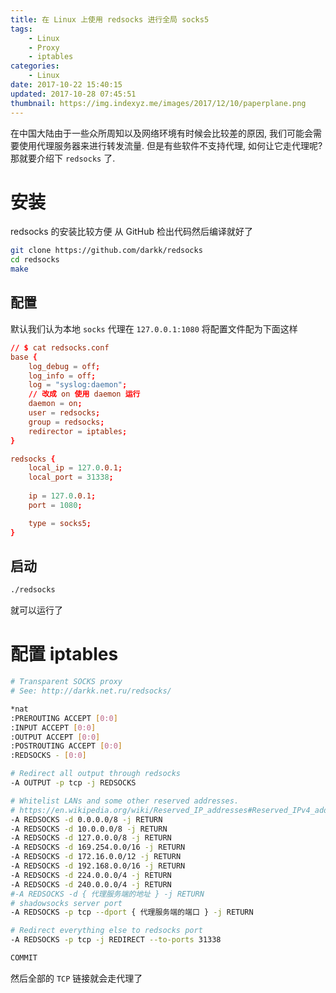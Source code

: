 ```yaml
---
title: 在 Linux 上使用 redsocks 进行全局 socks5
tags: 
    - Linux
    - Proxy
    - iptables    
categories:
    - Linux
date: 2017-10-22 15:40:15
updated: 2017-10-28 07:45:51
thumbnail: https://img.indexyz.me/images/2017/12/10/paperplane.png
---
```

在中国大陆由于一些众所周知以及网络环境有时候会比较差的原因, 我们可能会需要使用代理服务器来进行转发流量. 但是有些软件不支持代理, 如何让它走代理呢? 那就要介绍下 `redsocks` 了.

<!-- more -->

# 安装
redsocks 的安装比较方便 从 GitHub 检出代码然后编译就好了
```bash
git clone https://github.com/darkk/redsocks
cd redsocks
make
```
## 配置
默认我们认为本地 `socks` 代理在 `127.0.0.1:1080`
将配置文件配为下面这样
```conf
// $ cat redsocks.conf 
base {
    log_debug = off;
    log_info = off;
    log = "syslog:daemon";
    // 改成 on 使用 daemon 运行
    daemon = on;
    user = redsocks;
    group = redsocks;
    redirector = iptables;
}

redsocks {
    local_ip = 127.0.0.1;
    local_port = 31338;
    
    ip = 127.0.0.1;
    port = 1080;

    type = socks5;
}
```

## 启动
```bash
./redsocks
```
就可以运行了

# 配置 iptables
```bash
# Transparent SOCKS proxy
# See: http://darkk.net.ru/redsocks/

*nat
:PREROUTING ACCEPT [0:0]
:INPUT ACCEPT [0:0]
:OUTPUT ACCEPT [0:0]
:POSTROUTING ACCEPT [0:0]
:REDSOCKS - [0:0]

# Redirect all output through redsocks
-A OUTPUT -p tcp -j REDSOCKS

# Whitelist LANs and some other reserved addresses.
# https://en.wikipedia.org/wiki/Reserved_IP_addresses#Reserved_IPv4_addresses
-A REDSOCKS -d 0.0.0.0/8 -j RETURN
-A REDSOCKS -d 10.0.0.0/8 -j RETURN
-A REDSOCKS -d 127.0.0.0/8 -j RETURN
-A REDSOCKS -d 169.254.0.0/16 -j RETURN
-A REDSOCKS -d 172.16.0.0/12 -j RETURN
-A REDSOCKS -d 192.168.0.0/16 -j RETURN
-A REDSOCKS -d 224.0.0.0/4 -j RETURN
-A REDSOCKS -d 240.0.0.0/4 -j RETURN
#-A REDSOCKS -d { 代理服务端的地址 } -j RETURN
# shadowsocks server port
-A REDSOCKS -p tcp --dport { 代理服务端的端口 } -j RETURN

# Redirect everything else to redsocks port
-A REDSOCKS -p tcp -j REDIRECT --to-ports 31338

COMMIT
```

然后全部的 `TCP` 链接就会走代理了